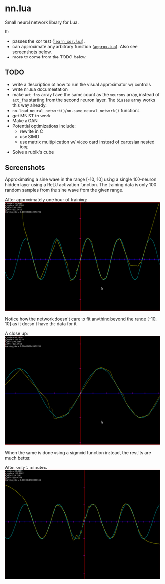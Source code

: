 # nn.lua
Small neural network library for Lua.

It:
- passes the xor test ([`learn_xor.lua`](./learn_xor.lua)).
- can approximate any arbitrary function ([`approx.lua`](./approx.lua)). Also
  see screenshots below.
- more to come from the TODO below.

## TODO
- write a description of how to run the visual approximator w/ controls
- write nn.lua documentation
- make `act_fns` array have the same count as the `neurons` array, instead of
  `act_fns` starting from the second neuron layer. The `biases` array works this
  way already.
- `nn.load_neural_network()`/`nn.save_neural_network()` functions
- get MNIST to work
- Make a GAN
- Potential optimizations include:
  - rewrite in C
  - use SIMD
  - use matrix multiplication w/ video card instead of cartesian nested loop
- Solve a rubik's cube


## Screenshots

Approximating a sine wave in the range [-10, 10] using a single 100-neuron
hidden layer using a ReLU activation function. The training data is only 100
random samples from the sine wave from the given range.

After approximately one hour of training:
![Sine wave after 1 hour of training](./screenshots/nn-screenshot-approx-sin-relu-1.png)

Notice how the network doesn't care to fit anything beyond the range [-10, 10]
as it doesn't have the data for it

A close up:
![Close up sine wave after 1 hour of training](./screenshots/nn-screenshot-approx-sin-relu-2.png)

When the same is done using a sigmoid function instead, the results are much
better.

After only 5 minutes:
![Sine wave after 3 minutes of training using sigmoid](./screenshots/nn-screenshot-approx-sin-sigmoid.png)

